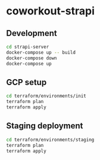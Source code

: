 # coworkout-strapi

## Development

```bash
cd strapi-server
docker-compose up -- build
docker-compose down
docker-compose up
```

## GCP setup

```bash
cd terraform/environments/init
terraform plan
terraform apply
```

## Staging deployment

```bash
cd terraform/environments/staging
terraform plan
terraform apply
```

